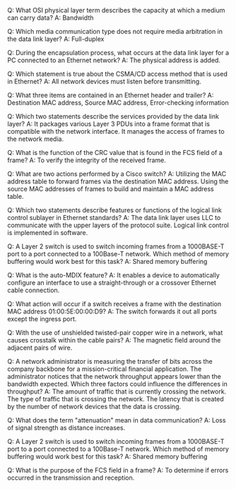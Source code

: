 Q: What OSI physical layer term describes the capacity at which a medium can carry data?
A: Bandwidth

Q: Which media communication type does not require media arbitration in the data link layer?
A: Full-duplex

Q: During the encapsulation process, what occurs at the data link layer for a PC connected to an Ethernet network?
A: The physical address is added.

Q: Which statement is true about the CSMA/CD access method that is used in Ethernet?
A: All network devices must listen before transmitting.

Q: What three items are contained in an Ethernet header and trailer?
A: Destination MAC address, Source MAC address, Error-checking information

Q: Which two statements describe the services provided by the data link layer?
A: It packages various Layer 3 PDUs into a frame format that is compatible with the network interface.
   It manages the access of frames to the network media.

Q: What is the function of the CRC value that is found in the FCS field of a frame?
A: To verify the integrity of the received frame.

Q: What are two actions performed by a Cisco switch?
A: Utilizing the MAC address table to forward frames via the destination MAC address.
   Using the source MAC addresses of frames to build and maintain a MAC address table.

Q: Which two statements describe features or functions of the logical link control sublayer in Ethernet standards?
A: The data link layer uses LLC to communicate with the upper layers of the protocol suite.
   Logical link control is implemented in software.

Q: A Layer 2 switch is used to switch incoming frames from a 1000BASE-T port to a port connected to a 100Base-T network. Which method of memory buffering would work best for this task?
A: Shared memory buffering

Q: What is the auto-MDIX feature?
A: It enables a device to automatically configure an interface to use a straight-through or a crossover Ethernet cable connection.

Q: What action will occur if a switch receives a frame with the destination MAC address 01:00:5E:00:00:D9?
A: The switch forwards it out all ports except the ingress port.

Q: With the use of unshielded twisted-pair copper wire in a network, what causes crosstalk within the cable pairs?
A: The magnetic field around the adjacent pairs of wire.

Q: A network administrator is measuring the transfer of bits across the company backbone for a mission-critical financial application. The administrator notices that the network throughput appears lower than the bandwidth expected. Which three factors could influence the differences in throughput?
A: The amount of traffic that is currently crossing the network.
   The type of traffic that is crossing the network.
   The latency that is created by the number of network devices that the data is crossing.

Q: What does the term "attenuation" mean in data communication?
A: Loss of signal strength as distance increases.


Q: A Layer 2 switch is used to switch incoming frames from a 1000BASE-T port to a port connected to a 100Base-T network. Which method of memory buffering would work best for this task?
A: Shared memory buffering

Q: What is the purpose of the FCS field in a frame?
A: To determine if errors occurred in the transmission and reception.
